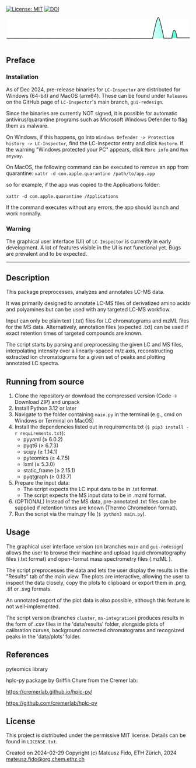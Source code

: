 
[![License: MIT](https://img.shields.io/badge/License-MIT_License-green)](https://mit-license.org/)
[![DOI](https://zenodo.org/badge/DOI/10.5281/zenodo.13990448.svg)](https://doi.org/10.5281/zenodo.13990448)

![alt text](https://github.com/MateuszFido/LC-Inspector/blob/gui-redesign/logo.png?raw=true)

## Preface

### Installation

As of Dec 2024, pre-release binaries for `LC-Inspector` are distributed for Windows (64-bit) and MacOS (arm64). These can be found under `Releases` on the GitHub page of `LC-Inspector`'s main branch, `gui-redesign`. 

Since the binaries are currently NOT signed, it is possible for automatic antivirus/quarantine programs such as Microsoft Windows Defender to flag them as malware. 

On Windows, if this happens, go into `Windows Defender -> Protection history -> LC-Inspector`, find the LC-Inspector entry and click `Restore`. If the warning "Windows protected your PC" appears, click `More info` and `Run anyway`.  

On MacOS, the following command can be executed to remove an app from quarantine: 
`xattr -d com.apple.quarantine /path/to/app.app`

so for example, if the app was copied to the Applications folder:

`xattr -d com.apple.quarantine /Applications`

If the command executes without any errors, the app should launch and work normally.

### Warning 

The graphical user interface (UI) of `LC-Inspector` is currently in early development. A lot of features visible in the UI is not functional yet. Bugs are prevalent and to be expected.

------

## Description
This package preprocesses, analyzes and annotates LC-MS data. 

It was primarily designed to annotate LC-MS files of derivatized amino acids and polyamines but can be used with any targeted LC-MS workflow.

Input can only be plain text (.txt) files for LC chromatograms and mzML files for the MS data. Alternatively, annotation files (expected .txt) can be used if exact retention times of targeted compounds are known. 

The script starts by parsing and preprocessing the given LC and MS files, interpolating intensity over a linearly-spaced m/z axis, reconstructing extracted ion chromatograms for a given set of peaks and plotting annotated LC spectra. 

## Running from source
1. Clone the repository or download the compressed version (Code -> Download ZIP) and unpack
2. Install Python 3.12 or later
3. Navigate to the folder containing ```main.py``` in the terminal (e.g., cmd on Windows or Terminal on MacOS)
3. Install the dependencies listed out in requirements.txt (```$ pip3 install -r requirements.txt```):
    - pyyaml (≥ 6.0.2)
    - pyqt6 (≥ 6.7.3)
    - scipy (≥ 1.14.1)
    - pyteomics (≥ 4.7.5)
    - lxml (≥ 5.3.0)
    - static_frame (≥ 2.15.1)
    - pyqtgraph (≥ 0.13.7)
4. Prepare the input data:
    - The script expects the LC input data to be in .txt format.
    - The script expects the MS input data to be in .mzml format.
5. (OPTIONAL) Instead of the MS data, pre-annotated .txt files can be supplied if retention times are known (Thermo Chromeleon format).
6. Run the script via the main.py file (```$ python3 main.py```).

## Usage
The graphical user interface version (on branches `main` and `gui-redesign`) allows the user to browse their machine and upload liquid chromatography files (.txt format) and open-format mass spectrometry files (.mzML ). 

The script preprocesses the data and lets the user display the results in the "Results" tab of the main view. The plots are interactive, allowing the user to inspect the data closely, copy the plots to clipboard or export them in .png, .tif or .svg formats. 

An unnotated export of the plot data is also possible, although this feature is not well-implemented. 

The script version (branches `cluster`, `ms-integration`) produces results in the form of .csv files in the 'data/results' folder, alongside plots of calibration curves, background corrected chromatograms and recognized peaks in the 'data/plots' folder. 


## References

pyteomics library 

hplc-py package by Griffin Chure from the Cremer lab:

https://cremerlab.github.io/hplc-py/

https://github.com/cremerlab/hplc-py

## License

This project is distributed under the permissive MIT license. Details can be found in `LICENSE.txt`.

Created on 2024-02-29
Copyright (c) Mateusz Fido, ETH Zürich, 2024
mateusz.fido@org.chem.ethz.ch
